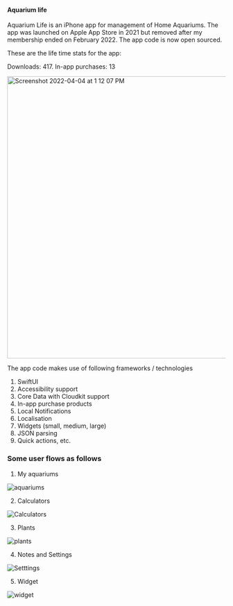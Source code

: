 #### Aquarium life

Aquarium Life is an iPhone app for management of Home Aquariums. The app was launched on Apple App Store in 2021 but removed after my membership ended on February 2022. The app code is now open sourced.

These are the life time stats for the app:

Downloads: 417. In-app purchases: 13

<img width="651" alt="Screenshot 2022-04-04 at 1 12 07 PM" src="https://user-images.githubusercontent.com/62758655/161500704-41f095ce-c607-427b-8279-506625847c99.png">




The app code makes use of following frameworks / technologies
1. SwiftUI
2. Accessibility support
3. Core Data with Cloudkit support
4. In-app purchase products
5. Local Notifications
6. Localisation
7. Widgets (small, medium, large)
8. JSON parsing
9. Quick actions, etc.


### Some user flows as follows
1. My aquariums
 
![aquariums](https://user-images.githubusercontent.com/62758655/161529870-08c5500e-2a88-4971-9ae7-f6ddde297944.gif)

2. Calculators
 
![Calculators](https://user-images.githubusercontent.com/62758655/161529910-b30bd165-4cf3-4c22-9e2a-b88ed9f4b57c.gif)

3. Plants
 
![plants](https://user-images.githubusercontent.com/62758655/161529953-631095c4-651c-4c20-b040-e2f6b140b474.gif)

4. Notes and Settings
 
![Setttings](https://user-images.githubusercontent.com/62758655/161530012-c8de0519-5ff4-47c8-a46e-fba5c92399fa.gif)

5. Widget
 
![widget](https://user-images.githubusercontent.com/62758655/161530030-2ba76389-f3f9-435e-b916-06ae1b8c8b43.gif)
